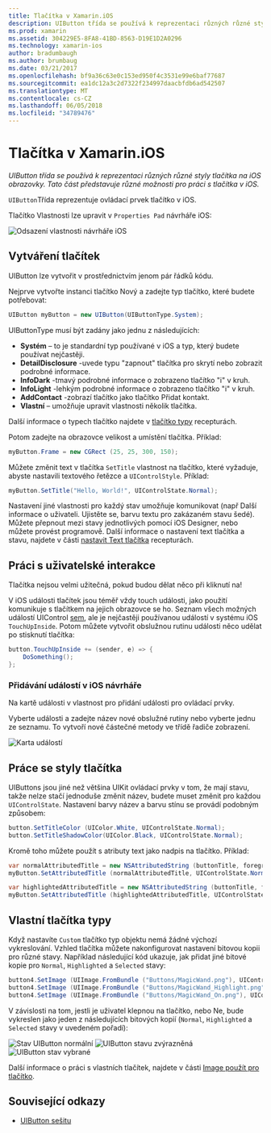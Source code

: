 ```yaml
---
title: Tlačítka v Xamarin.iOS
description: UIButton třída se používá k reprezentaci různých různé styly tlačítka na iOS obrazovky. Tato část představuje různé možnosti pro práci s tlačítka v iOS.
ms.prod: xamarin
ms.assetid: 304229E5-8FA8-41BD-8563-D19E1D2A0296
ms.technology: xamarin-ios
author: bradumbaugh
ms.author: brumbaug
ms.date: 03/21/2017
ms.openlocfilehash: bf9a36c63e0c153ed950f4c3531e99e6baf77687
ms.sourcegitcommit: ea1dc12a3c2d7322f234997daacbfdb6ad542507
ms.translationtype: MT
ms.contentlocale: cs-CZ
ms.lasthandoff: 06/05/2018
ms.locfileid: "34789476"
---
```

# <a name="buttons-in-xamarinios"></a>Tlačítka v Xamarin.iOS

_UIButton třída se používá k reprezentaci různých různé styly tlačítka na iOS obrazovky. Tato část představuje různé možnosti pro práci s tlačítka v iOS._

`UIButton`Třída reprezentuje ovládací prvek tlačítko v iOS. 

Tlačítko Vlastnosti lze upravit v `Properties Pad` návrháře iOS:


![](buttons-images/properties.png "Odsazení vlastnosti návrháře iOS")

## <a name="creating-a-button"></a>Vytváření tlačítek

UIButton lze vytvořit v prostřednictvím jenom pár řádků kódu.

Nejprve vytvořte instanci tlačítko Nový a zadejte typ tlačítko, které budete potřebovat:

```csharp
UIButton myButton = new UIButton(UIButtonType.System);
```

UIButtonType musí být zadány jako jednu z následujících:

- **Systém** – to je standardní typ používané v iOS a typ, který budete používat nejčastěji.
- **DetailDisclosure** -uvede typu "zapnout" tlačítka pro skrytí nebo zobrazit podrobné informace.
- **InfoDark** -tmavý podrobné informace o zobrazeno tlačítko "i" v kruh.
- **InfoLight** -lehkým podrobné informace o zobrazeno tlačítko "i" v kruh.
- **AddContact** -zobrazí tlačítko jako tlačítko Přidat kontakt.
- **Vlastní** – umožňuje upravit vlastnosti několik tlačítka.

Další informace o typech tlačítko najdete v [tlačítko typy](https://developer.xamarin.com/recipes/ios/standard_controls/buttons/create_different_types_of_buttons/) recepturách.

Potom zadejte na obrazovce velikost a umístění tlačítka. Příklad:

```csharp
myButton.Frame = new CGRect (25, 25, 300, 150);
```

Můžete změnit text v tlačítka `SetTitle` vlastnost na tlačítko, které vyžaduje, abyste nastavili textového řetězce a `UIControlStyle`. Příklad:

```csharp
myButton.SetTitle("Hello, World!", UIControlState.Normal);
```

Nastavení jiné vlastnosti pro každý stav umožňuje komunikovat (např Další informace o uživateli. Ujistěte se, barvu textu pro zakázaném stavu šedé). Můžete přepnout mezi stavy jednotlivých pomocí iOS Designer, nebo můžete provést programově. Další informace o nastavení text tlačítka a stavu, najdete v části [nastavit Text tlačítka](https://developer.xamarin.com/recipes/ios/standard_controls/buttons/set_button_text/) recepturách.

## <a name="dealing-with-user-interactions"></a>Práci s uživatelské interakce


Tlačítka nejsou velmi užitečná, pokud budou dělat něco při kliknutí na! 

V iOS události tlačítek jsou téměř vždy touch události, jako použití komunikuje s tlačítkem na jejich obrazovce se ho. Seznam všech možných událostí UIControl [sem](https://developer.apple.com/documentation/uikit/uicontrolevents), ale je nejčastěji používanou událostí v systému iOS `TouchUpInside`. Potom můžete vytvořit obslužnou rutinu události něco udělat po stisknutí tlačítka:


```csharp
button.TouchUpInside += (sender, e) => {
    DoSomething();
};
```

### <a name="adding-events-in-the-ios-designer"></a>Přidávání událostí v iOS návrháře
 
Na kartě události v vlastnost pro přidání události pro ovládací prvky.

Vyberte události a zadejte název nové obslužné rutiny nebo vyberte jednu ze seznamu. To vytvoří nové částečné metody ve třídě řadiče zobrazení.

![Karta událostí](buttons-images/image1.png)

## <a name="styling-a-button"></a>Práce se styly tlačítka

UIButtons jsou jiné než většina UIKit ovládací prvky v tom, že mají stavu, takže nelze stačí jednoduše změnit název, budete muset změnit pro každou `UIControlState`. Nastavení barvy název a barvu stínu se provádí podobným způsobem:

```csharp
button.SetTitleColor (UIColor.White, UIControlState.Normal);
button.SetTitleShadowColor(UIColor.Black, UIControlState.Normal);
```

Kromě toho můžete použít s atributy text jako nadpis na tlačítko. Příklad:

```csharp
var normalAttributedTitle = new NSAttributedString (buttonTitle, foregroundColor: UIColor.Blue, strikethroughStyle: NSUnderlineStyle.Single);
myButton.SetAttributedTitle (normalAttributedTitle, UIControlState.Normal);

var highlightedAttributedTitle = new NSAttributedString (buttonTitle, foregroundColor: UIColor.Green, strikethroughStyle: NSUnderlineStyle.Thick);
myButton.SetAttributedTitle (highlightedAttributedTitle, UIControlState.Highlighted);
```

## <a name="custom-button-types"></a>Vlastní tlačítka typy


Když nastavíte `Custom` tlačítko typ objektu nemá žádné výchozí vykreslování. Vzhled tlačítka můžete nakonfigurovat nastavení bitovou kopii pro různé stavy. Například následující kód ukazuje, jak přidat jiné bitové kopie pro `Normal`, `Highlighted` a `Selected` stavy:


```csharp
button4.SetImage (UIImage.FromBundle ("Buttons/MagicWand.png"), UIControlState.Normal);
button4.SetImage (UIImage.FromBundle ("Buttons/MagicWand_Highlight.png"), UIControlState.Highlighted);
button4.SetImage (UIImage.FromBundle ("Buttons/MagicWand_On.png"), UIControlState.Selected);
```


V závislosti na tom, jestli je uživatel klepnou na tlačítko, nebo Ne, bude vykreslen jako jeden z následujících bitových kopií (`Normal`, `Highlighted` a `Selected` stavy v uvedeném pořadí):


![](buttons-images/image22.png "Stav UIButton normální")
![](buttons-images/image23.png "UIButton stavu zvýrazněná")
![](buttons-images/image24.png "UIButton stav vybrané")

Další informace o práci s vlastních tlačítek, najdete v části [Image použít pro tlačítko](https://developer.xamarin.com/recipes/ios/standard_controls/buttons/use_an_image_for_a_button/).


## <a name="related-links"></a>Související odkazy

- [UIButton sešitu](https://developer.xamarin.com/workbooks/ios/user-interface/UIbutton/uibutton.workbook)
